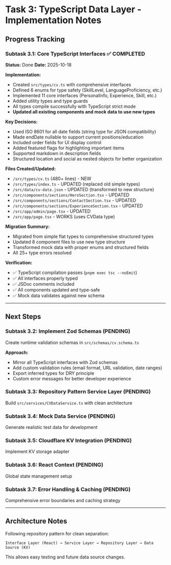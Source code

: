 # Task 3: TypeScript Data Layer - Implementation Notes

## Progress Tracking

### Subtask 3.1: Core TypeScript Interfaces ✅ COMPLETED

**Status:** Done
**Date:** 2025-10-18

**Implementation:**

- Created `src/types/cv.ts` with comprehensive interfaces
- Defined 6 enums for type safety (SkillLevel, LanguageProficiency, etc.)
- Implemented 11 core interfaces (PersonalInfo, Experience, Skill, etc.)
- Added utility types and type guards
- All types compile successfully with TypeScript strict mode
- **Updated all existing components and mock data to use new types**

**Key Decisions:**

- Used ISO 8601 for all date fields (string type for JSON compatibility)
- Made endDate nullable to support current positions/education
- Included order fields for UI display control
- Added featured flags for highlighting important items
- Supported markdown in description fields
- Structured location and social as nested objects for better organization

**Files Created/Updated:**

- `/src/types/cv.ts` (480+ lines) - NEW
- `/src/types/index.ts` - UPDATED (replaced old simple types)
- `/src/data/cv-data.json` - UPDATED (transformed to new structure)
- `/src/components/sections/HeroSection.tsx` - UPDATED
- `/src/components/sections/ContactSection.tsx` - UPDATED
- `/src/components/sections/ExperienceSection.tsx` - UPDATED
- `/src/app/admin/page.tsx` - UPDATED
- `/src/app/page.tsx` - WORKS (uses CVData type)

**Migration Summary:**

- Migrated from simple flat types to comprehensive structured types
- Updated 8 component files to use new type structure
- Transformed mock data with proper enums and structured fields
- All 25+ type errors resolved

**Verification:**

- ✅ TypeScript compilation passes (`pnpm exec tsc --noEmit`)
- ✅ All interfaces properly typed
- ✅ JSDoc comments included
- ✅ All components updated and type-safe
- ✅ Mock data validates against new schema

---

## Next Steps

### Subtask 3.2: Implement Zod Schemas (PENDING)

Create runtime validation schemas in `src/schemas/cv.schema.ts`

**Approach:**

- Mirror all TypeScript interfaces with Zod schemas
- Add custom validation rules (email format, URL validation, date ranges)
- Export inferred types for DRY principle
- Custom error messages for better developer experience

### Subtask 3.3: Repository Pattern Service Layer (PENDING)

Build `src/services/CVDataService.ts` with clean architecture

### Subtask 3.4: Mock Data Service (PENDING)

Generate realistic test data for development

### Subtask 3.5: Cloudflare KV Integration (PENDING)

Implement KV storage adapter

### Subtask 3.6: React Context (PENDING)

Global state management setup

### Subtask 3.7: Error Handling & Caching (PENDING)

Comprehensive error boundaries and caching strategy

---

## Architecture Notes

Following repository pattern for clean separation:

```text
Interface Layer (React) → Service Layer → Repository Layer → Data Source (KV)
```

This allows easy testing and future data source changes.
